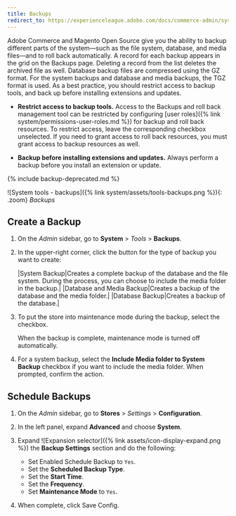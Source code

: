 ```yaml
---
title: Backups
redirect_to: https://experienceleague.adobe.com/docs/commerce-admin/systems/tools/backups.html
---
```


Adobe Commerce and Magento Open Source give you the ability to backup different parts of the system—such as the file system, database, and media files—and to roll back automatically. A record for each backup appears in the grid on the Backups page. Deleting a record from the list deletes the archived file as well. Database backup files are compressed using the GZ format. For the system backups and database and media backups, the TGZ format is used. As a best practice, you should restrict access to backup tools, and back up before installing extensions and updates.

- **Restrict access to backup tools.** Access to the Backups and roll back management tool can be restricted by configuring [user roles]({% link system/permissions-user-roles.md %}) for backup and roll back resources. To restrict access, leave the corresponding checkbox unselected. If you need to grant access to roll back resources, you must grant access to backup resources as well.

- **Backup before installing extensions and updates.** Always perform a backup before you install an extension or update.

{% include backup-deprecated.md %}

![System tools - backups]({% link system/assets/tools-backups.png %}){: .zoom}
_Backups_

## Create a Backup

1. On the _Admin_ sidebar, go to **System** > _Tools_ > **Backups**.

1. In the upper-right corner, click the button for the type of backup you want to create:

    |System Backup|Creates a complete backup of the database and the file system. During the process, you can choose to include the media folder in the backup.|
    |Database and Media Backup|Creates a backup of the database and the media folder.|
    |Database Backup|Creates a backup of the database.|

1. To put the store into maintenance mode during the backup, select the checkbox.

   When the backup is complete, maintenance mode is turned off automatically.

1. For a system backup, select the **Include Media folder to System Backup** checkbox if you want to include the media folder. When prompted, confirm the action.

## Schedule Backups

1. On the _Admin_ sidebar, go to **Stores** > _Settings_ > **Configuration**.

1. In the left panel, expand **Advanced** and choose **System**.

1. Expand ![Expansion selector]({% link assets/icon-display-expand.png %}) the **Backup Settings** section and do the following:

   - Set Enabled Schedule Backup to `Yes`.
   - Set the **Scheduled Backup Type**.
   - Set the **Start Time**.
   - Set the **Frequency**.
   - Set **Maintenance Mode** to `Yes`.

1. When complete, click <span class="btn">Save Config</span>.

